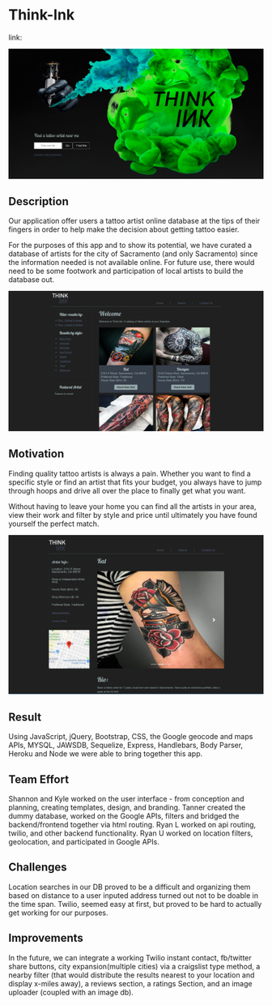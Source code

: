 # Think-Ink

link: 

![alt-text](public/images/readME-images/home.png)

## Description

Our application offer users a tattoo artist online database at the tips of their fingers in order to help make the decision about getting tattoo easier. 

For the purposes of this app and to show its potential, we have curated a database of artists for the city of Sacramento (and only Sacramento) since the information needed is not available online. For future use, there would need to be some footwork and participation of local artists to build the database out.

![alt-text](public/images/readME-images/search.png)

## Motivation

Finding quality tattoo artists is always a pain. Whether you want to find a specific style or find an artist that fits your budget, you always have to jump through hoops and drive all over the place to finally get what you want.

Without having to leave your home you can find all the artists in your area, view their work and filter by style and price until ultimately you have found yourself the perfect match.

![alt-text](public/images/readME-images/profile.png)
 
## Result

Using JavaScript, jQuery, Bootstrap, CSS, the Google geocode and maps APIs, MYSQL, JAWSDB, Sequelize, Express, Handlebars, Body Parser, Heroku and Node we were able to bring together this app. 

## Team Effort

Shannon and Kyle worked on the user interface - from conception and planning, creating templates, design, and branding. Tanner created the dummy database, worked on the Google APIs, filters and bridged the backend/frontend together via html routing. Ryan L worked on api routing, twilio, and other backend functionality. Ryan U worked on location filters, geolocation, and participated in Google APIs.

## Challenges

Location searches in our DB proved to be a difficult and organizing them based on distance to a user inputed address turned out not to be doable in the time span. Twilio, seemed easy at first, but proved to be hard to actually get working for our purposes. 

## Improvements

In the future, we can integrate a working Twilio instant contact, fb/twitter share buttons, city expansion(multiple cities) via a craigslist type method, a nearby filter (that would distribute the results nearest to your location and display x-miles away), a reviews section, a ratings Section, and an image uploader (coupled with an image db).


